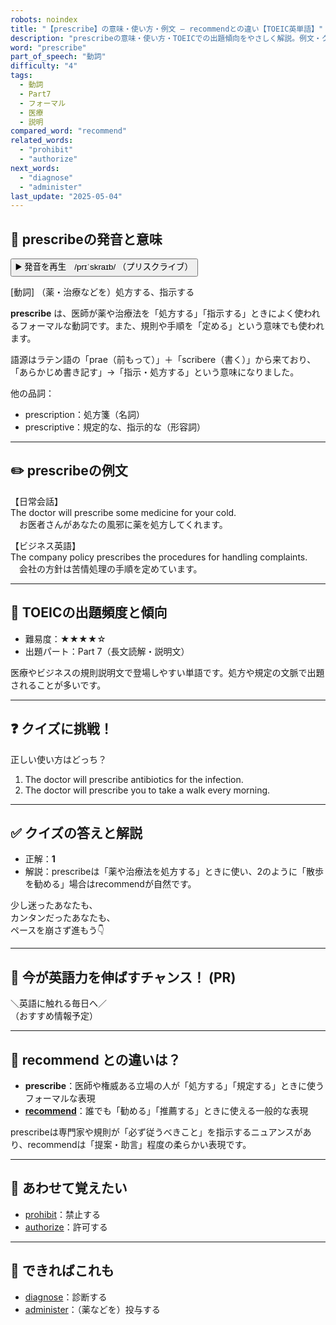```yaml
---
robots: noindex
title: "【prescribe】の意味・使い方・例文 ― recommendとの違い【TOEIC英単語】"
description: "prescribeの意味・使い方・TOEICでの出題傾向をやさしく解説。例文・クイズ付きでrecommendとの違いもわかりやすく学べます。"
word: "prescribe"
part_of_speech: "動詞"
difficulty: "4"
tags:
  - 動詞
  - Part7
  - フォーマル
  - 医療
  - 説明
compared_word: "recommend"
related_words:
  - "prohibit"
  - "authorize"
next_words:
  - "diagnose"
  - "administer"
last_update: "2025-05-04"
---
```


## 🔰 prescribeの発音と意味

<button class="play-audio" onclick="playTTS('prescribe')">
  <span class="play-audio-main">
    ▶️ 発音を再生　/prɪˈskraɪb/
  </span>
  <span class="play-audio-sub">
    （プリスクライブ）
  </span>
</button>

[動詞] （薬・治療などを）処方する、指示する

**prescribe** は、医師が薬や治療法を「処方する」「指示する」ときによく使われるフォーマルな動詞です。また、規則や手順を「定める」という意味でも使われます。

語源はラテン語の「prae（前もって）」＋「scribere（書く）」から来ており、「あらかじめ書き記す」→「指示・処方する」という意味になりました。

他の品詞：  
- prescription：処方箋（名詞）
- prescriptive：規定的な、指示的な（形容詞）

---

## ✏️ prescribeの例文

【日常会話】  
The doctor will prescribe some medicine for your cold.  
　お医者さんがあなたの風邪に薬を処方してくれます。

【ビジネス英語】  
The company policy prescribes the procedures for handling complaints.  
　会社の方針は苦情処理の手順を定めています。

---

## 🎯 TOEICの出題頻度と傾向

- 難易度：★★★★☆
- 出題パート：Part 7（長文読解・説明文）

医療やビジネスの規則説明文で登場しやすい単語です。処方や規定の文脈で出題されることが多いです。

---

## ❓ クイズに挑戦！

正しい使い方はどっち？

1. The doctor will prescribe antibiotics for the infection.  
2. The doctor will prescribe you to take a walk every morning.

---

## ✅ クイズの答えと解説

- 正解：**1**
- 解説：prescribeは「薬や治療法を処方する」ときに使い、2のように「散歩を勧める」場合はrecommendが自然です。

少し迷ったあなたも、  
カンタンだったあなたも、  
ペースを崩さず進もう👇️

---

## 🚀 今が英語力を伸ばすチャンス！ (PR)

<div class="info-center">
＼英語に触れる毎日へ／<br>  
（おすすめ情報予定）
</div>

---

## 🤔  recommend との違いは？

- **prescribe**：医師や権威ある立場の人が「処方する」「規定する」ときに使うフォーマルな表現
- **[recommend](/word/recommend)**：誰でも「勧める」「推薦する」ときに使える一般的な表現

prescribeは専門家や規則が「必ず従うべきこと」を指示するニュアンスがあり、recommendは「提案・助言」程度の柔らかい表現です。

---

## 🧩 あわせて覚えたい

- [prohibit](/word/prohibit)：禁止する
- [authorize](/word/authorize)：許可する

---

## 📖 できればこれも

- [diagnose](/word/diagnose)：診断する
- [administer](/word/administer)：（薬などを）投与する

<!-- cvid: aid18_bid34 -->
